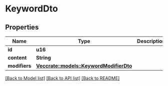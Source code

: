 # KeywordDto

## Properties

Name | Type | Description | Notes
------------ | ------------- | ------------- | -------------
**id** | **u16** |  | 
**content** | **String** |  | 
**modifiers** | [**Vec<crate::models::KeywordModifierDto>**](KeywordModifierDto.md) |  | 

[[Back to Model list]](../README.md#documentation-for-models) [[Back to API list]](../README.md#documentation-for-api-endpoints) [[Back to README]](../README.md)


